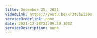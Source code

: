 ```yaml
---
title: December 25, 2021
videoLink: https://youtu.be/xT3tCbEiJ9o
serviceOrderlink: none
date: 2021-12-28T22:09:39.103Z
serviceDescription: none
---
```

